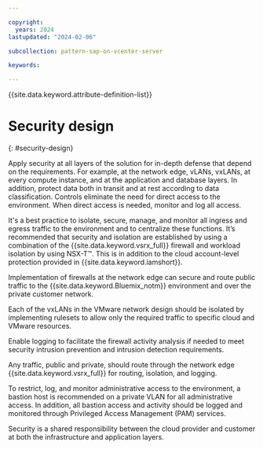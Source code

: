 ```yaml
---

copyright:
  years: 2024
lastupdated: "2024-02-06"

subcollection: pattern-sap-on-vcenter-server

keywords:

---
```


{{site.data.keyword.attribute-definition-list}}

# Security design
{: #security-design}

Apply security at all layers of the solution for in-depth defense that depend on the requirements. For example, at the network edge, vLANs, vxLANs, at every compute instance, and at the application and database layers. In addition, protect data both in transit and at rest according to data classification. Controls eliminate the need for direct access to the environment. When direct access is needed, monitor and log all access.

It's a best practice to isolate, secure, manage, and monitor all ingress and egress traffic to the environment and to centralize these functions. It’s recommended that security and isolation are established by using a combination of the {{site.data.keyword.vsrx_full}} firewall and workload isolation by using NSX-T™. This is in addition to the cloud account-level protection provided in {{site.data.keyword.iamshort}}.

Implementation of firewalls at the network edge can secure and route public traffic to the {{site.data.keyword.Bluemix_notm}} environment and over the private customer network.

Each of the vxLANs in the VMware network design should be isolated by implementing rulesets to allow only the required traffic to specific cloud and VMware resources.

Enable logging to facilitate the firewall activity analysis if needed to meet security intrusion prevention and intrusion detection requirements.

Any traffic, public and private, should route through the network edge {{site.data.keyword.vsrx_full}} for routing, isolation, and logging.

To restrict, log, and monitor administrative access to the environment, a bastion host is recommended on a private VLAN for all administrative access. In addition, all bastion access and activity should be logged and monitored through Privileged Access Management (PAM) services.

Security is a shared responsibility between the cloud provider and customer at both the infrastructure and application layers.
